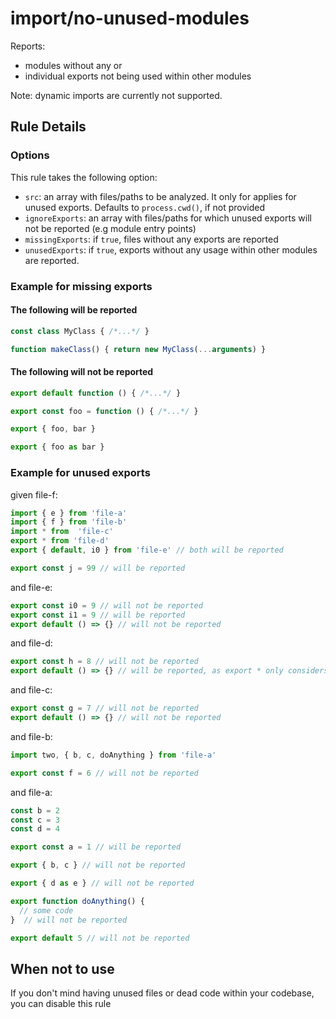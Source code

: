 # import/no-unused-modules

Reports:
  - modules without any or
  - individual exports not being used within other modules

Note: dynamic imports are currently not supported.

## Rule Details


### Options

This rule takes the following option:

- `src`: an array with files/paths to be analyzed. It only for applies for unused exports. Defaults to `process.cwd()`, if not provided
- `ignoreExports`: an array with files/paths for which unused exports will not be reported (e.g module entry points) 
- `missingExports`: if `true`, files without any exports are reported  
- `unusedExports`: if `true`, exports without any usage within other modules are reported.


### Example for missing exports
#### The following will be reported
```js
const class MyClass { /*...*/ } 

function makeClass() { return new MyClass(...arguments) }
```

#### The following will not be reported

```js
export default function () { /*...*/ } 
```
```js
export const foo = function () { /*...*/ } 
```
```js
export { foo, bar }
```
```js
export { foo as bar }
```

### Example for unused exports
given file-f:
```js
import { e } from 'file-a'
import { f } from 'file-b'
import * from  'file-c'
export * from 'file-d'
export { default, i0 } from 'file-e' // both will be reported

export const j = 99 // will be reported 
```
and file-e:
```js
export const i0 = 9 // will not be reported
export const i1 = 9 // will be reported
export default () => {} // will not be reported
```
and file-d:
```js
export const h = 8 // will not be reported
export default () => {} // will be reported, as export * only considers named exports and ignores default exports
```
and file-c:
```js
export const g = 7 // will not be reported
export default () => {} // will not be reported
```
and file-b:
```js
import two, { b, c, doAnything } from 'file-a'

export const f = 6 // will not be reported
```
and file-a:
```js
const b = 2
const c = 3
const d = 4

export const a = 1 // will be reported

export { b, c } // will not be reported

export { d as e } // will not be reported

export function doAnything() {
  // some code
}  // will not be reported

export default 5 // will not be reported
```



## When not to use

If you don't mind having unused files or dead code within your codebase, you can disable this rule